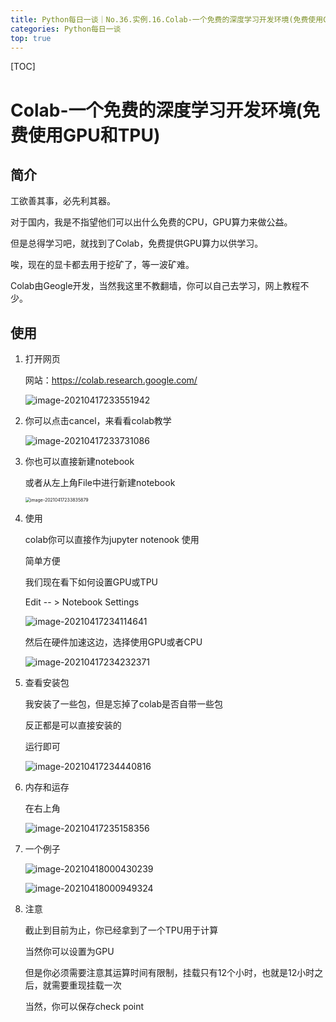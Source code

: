 ```yaml
---
title: Python每日一谈｜No.36.实例.16.Colab-一个免费的深度学习开发环境(免费使用GPU和TPU)
categories: Python每日一谈
top: true
---
```




[TOC]

# Colab-一个免费的深度学习开发环境(免费使用GPU和TPU)

## 简介

工欲善其事，必先利其器。

对于国内，我是不指望他们可以出什么免费的CPU，GPU算力来做公益。

但是总得学习吧，就找到了Colab，免费提供GPU算力以供学习。

唉，现在的显卡都去用于挖矿了，等一波矿难。

Colab由Geogle开发，当然我这里不教翻墙，你可以自己去学习，网上教程不少。

## 使用

1. 打开网页

   网站：https://colab.research.google.com/
   
   ![image-20210417233551942](/Users/sujiaqi/Pictures/Typora/image-20210417233551942.png)

2. 你可以点击cancel，来看看colab教学

   ![image-20210417233731086](/Users/sujiaqi/Pictures/Typora/image-20210417233731086.png)

3. 你也可以直接新建notebook

   或者从左上角File中进行新建notebook

   <img src="/Users/sujiaqi/Pictures/Typora/image-20210417233835879.png" alt="image-20210417233835879" style="zoom:50%;" />

4. 使用

   colab你可以直接作为jupyter notenook 使用

   简单方便

   我们现在看下如何设置GPU或TPU

   Edit -- > Notebook Settings

   ![image-20210417234114641](/Users/sujiaqi/Pictures/Typora/image-20210417234114641.png)

   然后在硬件加速这边，选择使用GPU或者CPU

   ![image-20210417234232371](https://gitee.com/luskyqi/markdown-png/raw/master/uPic/image-20210417234232371.png)

   

5. 查看安装包

   我安装了一些包，但是忘掉了colab是否自带一些包

   反正都是可以直接安装的

   运行即可

   ![image-20210417234440816](/Users/sujiaqi/Pictures/Typora/image-20210417234440816.png)

6. 内存和运存

   在右上角

   <img src="/Users/sujiaqi/Pictures/Typora/image-20210417235158356.png" alt="image-20210417235158356"  />

   

7. 一个例子

   ![image-20210418000430239](https://gitee.com/luskyqi/markdown-png/raw/master/uPic/image-20210418000430239.png)
   
   ![image-20210418000949324](https://gitee.com/luskyqi/markdown-png/raw/master/uPic/image-20210418000949324.png)
   
   
   
 8. 注意

    截止到目前为止，你已经拿到了一个TPU用于计算

    当然你可以设置为GPU

    但是你必须需要注意其运算时间有限制，挂载只有12个小时，也就是12小时之后，就需要重现挂载一次

    当然，你可以保存check point



